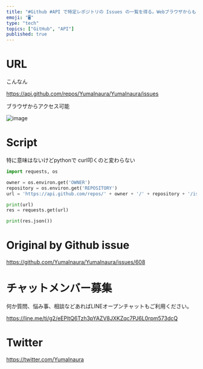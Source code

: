 ```yaml
---
title: "#Github #API で特定レポジトリの Issues の一覧を得る。Webブラウザからもアクセス可能で認証必要なし。"
emoji: "🖥"
type: "tech"
topics: ["GitHub", "API"]
published: true
---
```



# URL

こんなん

https://api.github.com/repos/YumaInaura/YumaInaura/issues

ブラウザからアクセス可能

![image](https://user-images.githubusercontent.com/13635059/52906947-7fae6a00-329a-11e9-8e63-0bd25303857a.png)

# Script

特に意味はないけどpythonで
curl叩くのと変わらない

```py
import requests, os

owner = os.environ.get('OWNER')
repository = os.environ.get('REPOSITORY')
url = 'https://api.github.com/repos/' + owner + '/' + repository + '/issues'

print(url)
res = requests.get(url)

print(res.json())
```


# Original by Github issue

https://github.com/YumaInaura/YumaInaura/issues/608








<!-- Update From Qiita API -->

# チャットメンバー募集


何か質問、悩み事、相談などあればLINEオープンチャットもご利用ください。

https://line.me/ti/g2/eEPltQ6Tzh3pYAZV8JXKZqc7PJ6L0rpm573dcQ





# Twitter


https://twitter.com/YumaInaura


<!-- Update From Qiita API -->


